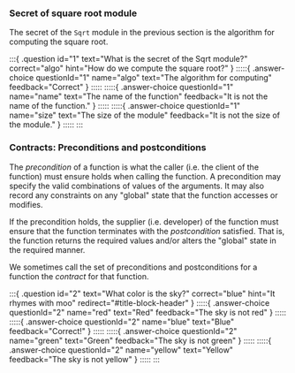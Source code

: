 ### Secret of square root module

The secret of the `Sqrt` module in the previous section is the
algorithm for computing the square root.

:::{ .question id="1" text="What is the secret of the Sqrt module?" correct="algo" hint="How do we compute the square root?" }
:::::{ .answer-choice questionId="1" name="algo" text="The algorithm for computing" feedback="Correct" }
:::::
:::::{ .answer-choice questionId="1" name="name" text="The name of the function" feedback="It is not the name of the function." }
:::::
:::::{ .answer-choice questionId="1" name="size" text="The size of the module" feedback="It is not the size of the module." }
:::::
:::

### Contracts: Preconditions and postconditions

The _precondition_ of a function is what the caller (i.e. the client
of the function) must ensure holds when calling the function. A
precondition may specify the valid combinations of values of the
arguments. It may also record any constraints on any "global" state
that the function accesses or modifies.

If the precondition holds, the supplier (i.e. developer) of the
function must ensure that the function terminates with the
_postcondition_ satisfied. That is, the function returns the required
values and/or alters the "global" state in the required manner.

We sometimes call the set of preconditions and postconditions for a
function the _contract_ for that function.

:::{ .question id="2" text="What color is the sky?" correct="blue" hint="It rhymes with moo" redirect="#title-block-header" }
:::::{ .answer-choice questionId="2" name="red" text="Red" feedback="The sky is not red" }
:::::
:::::{ .answer-choice questionId="2" name="blue" text="Blue" feedback="Correct!" }
:::::
:::::{ .answer-choice questionId="2" name="green" text="Green" feedback="The sky is not green" }
:::::
:::::{ .answer-choice questionId="2" name="yellow" text="Yellow" feedback="The sky is not yellow" }
:::::
:::
